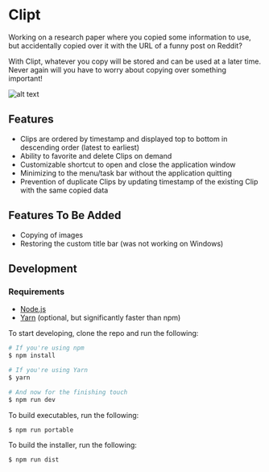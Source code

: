 # Clipt

Working on a research paper where you copied some information to use, but
accidentally copied over it with the URL of a funny post on Reddit?

With Clipt, whatever you copy will be stored and can be used at a later
time. Never again will you have to worry about copying over something
important!

![alt text](./src/assets/images/demo.png)

## Features
- Clips are ordered by timestamp and displayed top to bottom in descending order
  (latest to earliest)
- Ability to favorite and delete Clips on demand
- Customizable shortcut to open and close the application window
- Minimizing to the menu/task bar without the application quitting
- Prevention of duplicate Clips by updating timestamp of the existing Clip with
  the same copied data

## Features To Be Added
- Copying of images
- Restoring the custom title bar (was not working on Windows)

## Development

### Requirements
- [Node.js](https://goo.gl/QXkkAl)
- [Yarn](https://goo.gl/QRG7dO) (optional, but significantly faster than npm)

To start developing, clone the repo and run the following:

```bash
# If you're using npm
$ npm install

# If you're using Yarn
$ yarn

# And now for the finishing touch
$ npm run dev
```

To build executables, run the following:

```bash
$ npm run portable
```

To build the installer, run the following:

```bash
$ npm run dist
```
